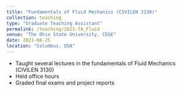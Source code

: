```yaml
---
title: "Fundamentals of Fluid Mechanics (CIVILEN 3130)"
collection: teaching
type: "Graduate Teaching Assistant"
permalink: /teaching/2021-TA_Fluid
venue: "The Ohio State University, CEGE"
date: 2021-08-25
location: "Columbus, USA"
---
```


* Taught several lectures in the fundamentals of Fluid Mechanics (CIVILEN 3130)
* Held office hours
* Graded final exams and project reports

